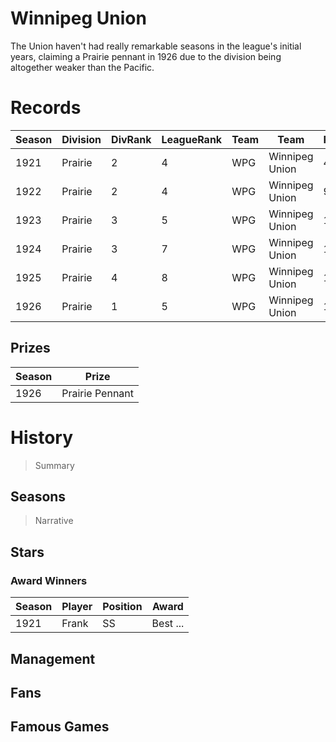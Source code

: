# Winnipeg Union

The Union haven't had really remarkable seasons in the league's initial years, claiming a Prairie pennant in 1926 due to the division being altogether weaker than the Pacific.


# Records


| Season | Division | DivRank | LeagueRank | Team | Team | Rating | GP | W | L | Win% | RS | RA | pW-L | RDiff | Hits | Pennant | Champion |
|------|---------|---|-----|-------|-----|-----|-----|-----|-------|-----|-----|-------|------|--|---|---|---|
| 1921 | Prairie | 2 | 4 | WPG | Winnipeg Union | 42 | 154 | 70 | 84 | 0.4545454545 | 639 | 688 | 0.4662492961 | -49 |  |  | 
| 1922 | Prairie | 2 | 4 | WPG | Winnipeg Union | 94.3 | 154 | 79 | 75 | 0.512987013 | 433 | 428 | 0.5053134486 | 5 |  |  | 
| 1923 | Prairie | 3 | 5 | WPG | Winnipeg Union | 104.4 | 154 | 66 | 88 | 0.4285714286 | 419 | 447 | 0.4704399007 | -28 | 1221 |  | 
| 1924 | Prairie | 3 | 7 | WPG | Winnipeg Union | 105.2 | 154 | 54 | 100 | 0.3506493506 | 439 | 611 | 0.3532020902 | -172 | 1176 |  | 
| 1925 | Prairie | 4 | 8 | WPG | Winnipeg Union | 112.5 | 154 | 41 | 113 | 0.2662337662 | 414 | 608 | 0.331084237 | -194 | 1190 |  | 
| 1926 | Prairie | 1 | 5 | WPG | Winnipeg Union | 122.9 | 158 | 62 | 96 | 0.3924050633 | 449 | 535 | 0.4205060728 | -86 | 1237 | 1 | 



## Prizes

| Season | Prize |
|--------|----------|
| 1926 | Prairie Pennant |
 

# History

> Summary

## Seasons

> Narrative

## Stars

### Award Winners

| Season | Player   | Position | Award |
|--------|----------|----------|-------|
| 1921 | Frank | SS | Best ... |



## Management



## Fans



## Famous Games

